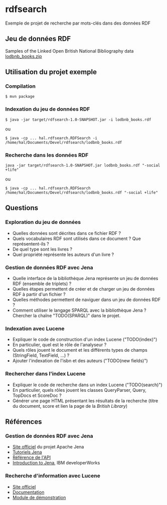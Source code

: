 # rdfsearch
Exemple de projet de recherche par mots-clés dans des données RDF

## Jeu de données RDF
Samples of the Linked Open British National Bibliography data
[lodbnb_books.zip](http://www.bl.uk/bibliographic/datasamples.html)

## Utilisation du projet exemple
### Compilation
```
$ mvn package
```

### Indexation du jeu de données RDF
```
$ java -jar target/rdfsearch-1.0-SNAPSHOT.jar -i lodbnb_books.rdf
```
ou
```
$ java -cp ... hal.rdfsearch.RDFSearch -i /home/hal/Documents/Devel/rdfsearch/lodbnb_books.rdf
```

### Recherche dans les données RDF
```
java -jar target/rdfsearch-1.0-SNAPSHOT.jar lodbnb_books.rdf "-social +life"
```
ou
```
$ java -cp ... hal.rdfsearch.RDFSearch /home/hal/Documents/Devel/rdfsearch/lodbnb_books.rdf "-social +life"
```

## Questions
### Exploration du jeu de données
 * Quelles données sont décrites dans ce fichier RDF ?
 * Quels vocabulaires RDF sont utilisés dans ce document ? Que représentent-ils ?
 * De quel type sont les livres ?
 * Quel propriété représente les auteurs d'un livre ?

### Gestion de données RDF avec Jena
 * Quelle interface de la bibliothèque Jena représente un jeu de données RDF (ensemble de triplets) ?
 * Quelles étapes permettent de créer et de charger un jeu de données RDF à partir d'un fichier ?
 * Quelles méthodes permettent de naviguer dans un jeu de données RDF ?
 * Comment utiliser le langage SPARQL avec la bibliothèque Jena ?
   Chercher la chaîne "TODO(SPARQL)" dans le projet.

### Indexation avec Lucene
 * Expliquer le code de construction d'un index Lucene ("TODO(index)")
  * En particulier, quel est le rôle de l'analyseur ?
  * Quels rôles jouent le document et les différents types de champs (StringField, TextField, ...) ?
 * Ajouter l'indexation de l'isbn et des auteurs ("TODO(new fields)")

### Rechercher dans l'index Lucene
 * Expliquer le code de recherche dans un index Lucene ("TODO(search)")
  * En particulier, quels rôles jouent les classes QueryParser, Query, TopDocs et ScoreDoc ?
 * Générer une page HTML présentant les résultats de la recherche (titre du document, score et lien la page de la *British Library*)

## Références
### Gestion de données RDF avec Jena
 * [Site officiel](http://jena.apache.org/) du projet Apache Jena
 * [Tutoriels Jena](http://jena.apache.org/tutorials/index.html)
 * [Référence de l'API](http://jena.apache.org/documentation/javadoc/jena/)
 * [Introduction to Jena](http://www.ibm.com/developerworks/library/j-jena/), IBM developerWorks

### Recherche d'information avec Lucene
 * [Site officiel](http://lucene.apache.org/core/)
 * [Documentation](http://lucene.apache.org/core/5_0_0/index.html)
 * [Module de démonstration](http://lucene.apache.org/core/5_0_0/demo/overview-summary.html#overview_description)

